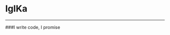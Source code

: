 # IglKa
_________________________________________________________________________________________________________________________________________________________________________

###I write code, I promise
